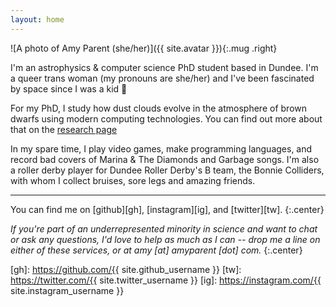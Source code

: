 ```yaml
---
layout: home
---
```

![A photo of Amy Parent (she/her)]({{ site.avatar }}){:.mug .right}

I'm an astrophysics & computer science PhD student based in Dundee. I'm a queer trans woman (my pronouns are she/her) and I've been fascinated by space since I was a kid 🚀

For my PhD, I study how dust clouds evolve in the atmosphere of brown dwarfs using modern computing technologies. You can find out more about that on the [research page](/research)

In my spare time, I play video games, make programming languages, and record bad covers of Marina & The Diamonds and Garbage songs. I'm also a roller derby player for Dundee Roller Derby's B team, the Bonnie Colliders, with whom I collect bruises, sore legs and amazing friends.

***

You can find me on [github][gh], [instagram][ig], and [twitter][tw].
{:.center}

*If you're part of an underrepresented minority in science and want to chat or ask any questions, I'd love to help as much as I can -- drop me a line on either of these services, or at amy [at] amyparent [dot] com.*
{:.center}

 [gh]: https://github.com/{{ site.github_username }}
 [tw]: https://twitter.com/{{ site.twitter_username }}
 [ig]: https://instagram.com/{{ site.instagram_username }}
